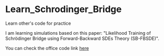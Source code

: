# Learn_Schrodinger_Bridge
Learn other's code for practice

I am learning simulations based on this paper: "Likelihood Training of Schrödinger Bridge using Forward-Backward SDEs Theory (SB-FBSDE)".

You can check the office code link [here](https://github.com/ghliu/SB-FBSDE)
